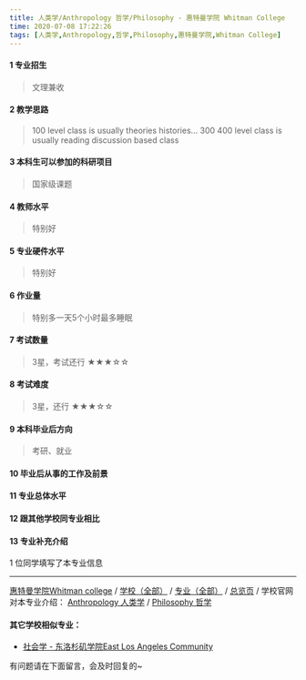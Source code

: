 ```yaml
---
title: 人类学/Anthropology 哲学/Philosophy - 惠特曼学院 Whitman College
time: 2020-07-08 17:22:26
tags: [人类学,Anthropology,哲学,Philosophy,惠特曼学院,Whitman College]
---
```

#### 1 专业招生
> 文理兼收


#### 2 教学思路
> 100 level class is usually theories histories... 300 400 level class is usually reading discussion based class


#### 3 本科生可以参加的科研项目
>  国家级课题


#### 4 教师水平
> 特别好


#### 5 专业硬件水平
> 特别好


#### 6 作业量
> 特别多一天5个小时最多睡眠

#### 7 考试数量
> 3星，考试还行
★★★☆☆


#### 8 考试难度
> 3星，还行
★★★☆☆


#### 9 本科毕业后方向
> 考研、就业


#### 10 毕业后从事的工作及前景
> 


#### 11 专业总体水平
> 


#### 12 跟其他学校同专业相比
> 


#### 13 专业补充介绍
> 

1 位同学填写了本专业信息
***
[惠特曼学院Whitman college](https://univgo.github.io/2020/07/08/惠特曼学院%20Whitman%20college) / [学校（全部）](https://univgo.github.io/2020/07/08/3efa6bcca419) / [专业（全部）](https://univgo.github.io/2020/07/08/2d4c6d3552c2) / [总览页](https://univgo.github.io/2020/07/08/445daeb4fa00) / 
学校官网对本专业介绍：
[Anthropology 人类学](https://www.whitman.edu/academics/departments-and-programs/anthropology) / [Philosophy 哲学](https://www.whitman.edu/academics/departments-and-programs/philosophy)

#### 其它学校相似专业：
- [社会学 - 东洛杉矶学院East Los Angeles Community](https://univgo.github.io/2020/07/08/6b1a0db9cc4f) 


有问题请在下面留言，会及时回复的~
